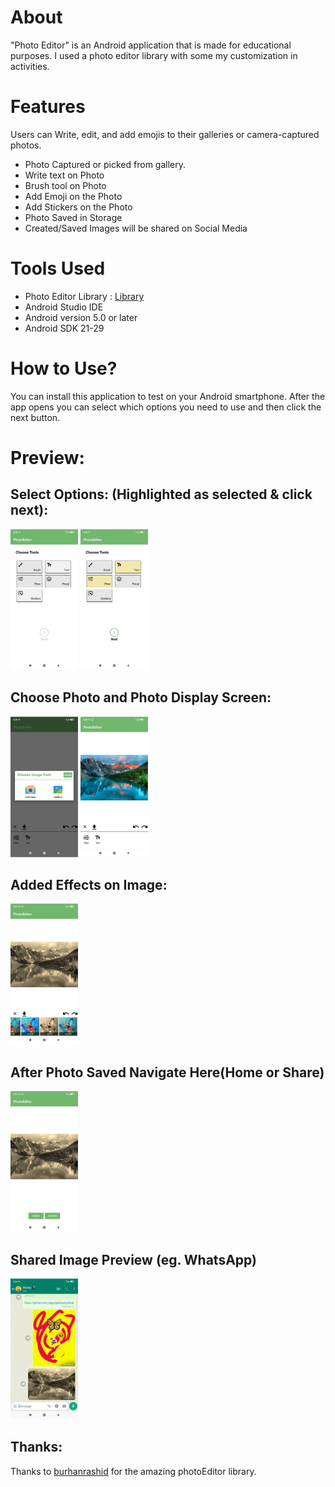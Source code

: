 # About

"Photo Editor" is an Android application that is made for educational purposes. I used a photo editor library with some my customization in activities. 

# Features
Users can Write, edit, and add emojis to their galleries or camera-captured photos.
- Photo Captured or picked from gallery.
- Write text on Photo
- Brush tool on Photo
- Add Emoji on the Photo
- Add Stickers on the Photo
- Photo Saved in Storage
- Created/Saved Images will be shared on Social Media

# Tools Used 
- Photo Editor Library : [Library](https://github.com/burhanrashid52/PhotoEditor)
- Android Studio IDE
- Android version 5.0 or later
- Android SDK 21-29

# How to Use?
You can install this application to test on your Android smartphone. After the app opens you can select which options you need to use and then click the next button. 


# Preview:

## Select Options: (Highlighted as selected & click next):
![Settings Window](https://github.com/sagargaikwad-github/PhotoEditor/blob/2a6b34b1914cb9271739e46b612865fc4b0cfb05/photoEditor.png)
![Settings Window](https://github.com/sagargaikwad-github/PhotoEditor/blob/2a6b34b1914cb9271739e46b612865fc4b0cfb05/photoEditor1.png)

## Choose Photo and Photo Display Screen: 
![Settings Window](https://github.com/sagargaikwad-github/PhotoEditor/blob/2a6b34b1914cb9271739e46b612865fc4b0cfb05/photoEditor2.png)
![Settings Window](https://github.com/sagargaikwad-github/PhotoEditor/blob/2a6b34b1914cb9271739e46b612865fc4b0cfb05/photoEditor3.png)

## Added Effects on Image:
![Settings Window](https://github.com/sagargaikwad-github/PhotoEditor/blob/2a6b34b1914cb9271739e46b612865fc4b0cfb05/photoEditor4.png)

## After Photo Saved Navigate Here(Home or Share)
![Settings Window](https://github.com/sagargaikwad-github/PhotoEditor/blob/2a6b34b1914cb9271739e46b612865fc4b0cfb05/photoEditor5.png)

## Shared Image Preview (eg. WhatsApp)
![Settings Window](https://github.com/sagargaikwad-github/PhotoEditor/blob/2a6b34b1914cb9271739e46b612865fc4b0cfb05/photoEditor6.png)


## Thanks:
Thanks to [burhanrashid](https://github.com/burhanrashid52/PhotoEditor) for the amazing photoEditor library.
